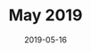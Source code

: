 ---
title:  "May 2019"
date:   2019-05-16
meetup_id: "261274276" 
meetup_url: "https://www.meetup.com/CocoaHeads-Montreal/events/261274276/"
speakers:
  - name: "Bob Quenneville"
    title: "Server-side Swift with Vapor"
    twitter: quenbob
    slides_url: "https://cocoaheadsmontreal.s3.amazonaws.com/2019-05-16/Vapor.pdf"
  - name: "Vincent Bernier"
    title: "SwiftFormat, Improving the Xcode Extension"
    twitter: 2000Bernier
    slides_url: "https://cocoaheadsmontreal.s3.amazonaws.com/2019-05-16/SwiftFormat_XcodeExtensions.pdf"
  - name: "Frank Courville"
    title: "How to get views to size themselves"
    twitter: Frankacy
    slides_url: "https://cocoaheadsmontreal.s3.amazonaws.com/2019-05-16/Intrinsic Content Size.pdf"
---
